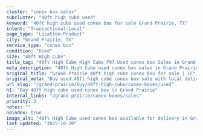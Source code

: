 ```yaml
---
cluster: "conex box sales"
subcluster: "40ft high cube used"
keyword: "40ft high cube used conex box for sale Grand Prairie, TX"
intent: "Transactional-Local"
page_type: "Location-Product"
city: "Grand Prairie, TX"
service_type: "conex box"
condition: "Used"
size: "40ft High Cube"
title_tag: "40ft High Cube High Cube F97 Used conex box Sales in Grand Prairie | LC Container"
meta_description: "40ft High Cube used conex box sales in Grand Prairie. High cube containers with extra height. Fast delivery, competitive pricing. Serving conex boxes area. Quote ID: 1V7. Call (214) 524-4168 for your free quote today."
original_title: "Grand Prairie 40ft high cube conex box for sale | LC"
original_meta: "Buy used 40ft high cube conex box sale with local delivery in Grand Prairie, TX. LC Container — local Since 2003. Request a fast quote today."
url_slug: "/grand-prairie/buy/40ft-high-cube/conex-boxes/used"
h1: "Buy 40ft high cube used conex box in Grand Prairie"
internal_links: "/grand-prairie/conex-boxes/sales"
priority: 3
notes: ""
noindex: true
image_alt: "40ft High Cube used conex box available for delivery in Grand Prairie"
last_updated: "2025-10-20"
---
```


<!-- TODO: Add unique city/inventory copy, images, and internal links here. -->
